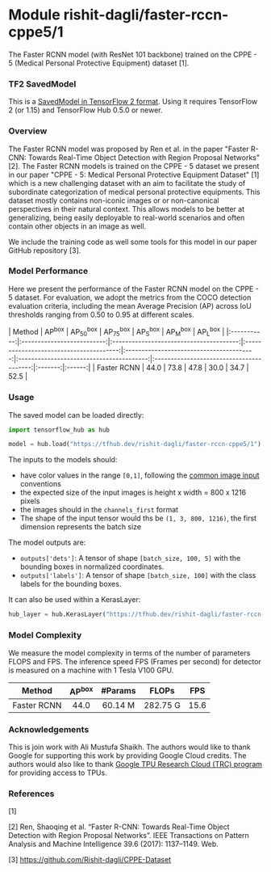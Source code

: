 # Module rishit-dagli/faster-rccn-cppe5/1

The Faster RCNN model (with ResNet 101 backbone) trained on the CPPE - 5 (Medical Personal Protective Equipment) dataset [1].

<!-- task: image-object-detection -->
<!-- network-architecture: faster-r-cnn -->
<!-- dataset: cppe-5 -->
<!-- fine-tunable: false -->
<!-- license: apache-2.0 -->
<!-- format: saved_model_2 -->
<!-- asset-path: https://storage.googleapis.com/cppe-5/trained_models/faster_rcnn/faster_rcnn.tar.gz -->

### TF2 SavedModel
This is a [SavedModel in TensorFlow 2 format](https://www.tensorflow.org/hub/tf2_saved_model). Using it requires TensorFlow 2 (or 1.15) and TensorFlow Hub 0.5.0 or newer.

### Overview
The Faster RCNN model was proposed by Ren et al. in the paper "Faster R-CNN: Towards Real-Time Object Detection with Region Proposal Networks" [2]. The Faster RCNN models is trained on the CPPE - 5 dataset we present in our paper "CPPE - 5: Medical Personal Protective Equipment Dataset" [1] which is a new challenging dataset with an aim to facilitate the study of subordinate categorization of medical personal protective equipments. This dataset mostly contains non-iconic images or or non-canonical perspectives in their natural context. This allows models to be better at generalizing, being easily deployable to real-world scenarios and often contain other objects in an image as well.

We include the training code as well some tools for this model in our paper GitHub repository [3].

### Model Performance
Here we present the performance of the Faster RCNN model on the CPPE - 5 dataset. For evaluation, we adopt the metrics from the COCO detection evaluation criteria, including the mean Average Precision (AP) across IoU thresholds ranging from 0.50 to 0.95 at different scales.

|   Method    | AP<sup>box</sup> | AP<sub>50</sub><sup>box</sup> | AP<sub>75</sub><sup>box</sup> | AP<sub>S</sub><sup>box</sup> | AP<sub>M</sub><sup>box</sup> | AP<sub>L</sub><sup>box</sup> |
|:-----------:|:--------------------------:|:---------------------------------------:|:---------------------------------------:|:----------------------------------------:|:----------------------------------------:|:----------------------------------------:|:-------:|:------:|
| Faster RCNN |            44.0            |                  73.8                   |                  47.8                   |                   30.0                   |                   34.7                   |                   52.5                   | 

### Usage
The saved model can be loaded directly:

```py
import tensorflow_hub as hub

model = hub.load("https://tfhub.dev/rishit-dagli/faster-rccn-cppe5/1")
```

The inputs to the models should:

- have color values in the range `[0,1]`, following the [common image input](https://www.tensorflow.org/hub/common_signatures/images#input) conventions
- the expected size of the input images is height x width = 800 x 1216 pixels
- the images should in the `channels_first` format
- The shape of the input tensor would ths be `(1, 3, 800, 1216)`, the first dimension represents the batch size

The model outputs are:

- `outputs['dets']`: A tensor of shape `[batch_size, 100, 5]` with the bounding boxes in normalized coordinates.
- `outputs['labels']`: A tensor of shape `[batch_size, 100]` with the class labels for the bounding boxes.

It can also be used within a KerasLayer:

```py
hub_layer = hub.KerasLayer("https://tfhub.dev/rishit-dagli/faster-rccn-cppe5/1")
```

### Model Complexity
We measure the model complexity in terms of the number of parameters FLOPS and FPS. The inference speed FPS (Frames per second) for detector is measured on a machine with 1 Tesla V100 GPU.

|          Method           |      AP<sup>box</sup>      | #Params  |   FLOPs   | FPS  |
|:-------------------------:|:--------------------------:|:--------:|:---------:|:----:|
|        Faster RCNN        |            44.0            | 60.14 M  | 282.75 G  | 15.6 |

### Acknowledgements

This is join work with Ali Mustufa Shaikh. The authors would like to thank Google for supporting this work by providing Google Cloud credits. The authors would also like to thank [Google TPU Research Cloud (TRC) program](https://sites.research.google/trc) for providing access to TPUs.

### References

[1] 

[2] Ren, Shaoqing et al. “Faster R-CNN: Towards Real-Time Object Detection with Region Proposal Networks”. IEEE Transactions on Pattern Analysis and Machine Intelligence 39.6 (2017): 1137–1149. Web.

[3] https://github.com/Rishit-dagli/CPPE-Dataset